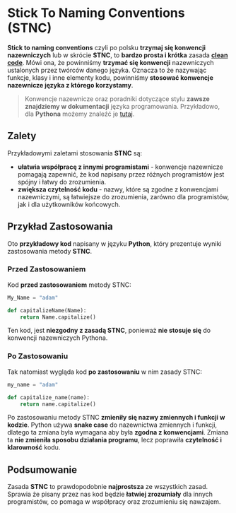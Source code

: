 # Stick To Naming Conventions (STNC)

**Stick to naming conventions** czyli po polsku **trzymaj się konwencji nazewniczych** lub w skrócie **STNC**, to **bardzo prosta i krótka** zasada [**clean code**](index.html). Mówi ona, że powinniśmy **trzymać się konwencji** nazewniczych ustalonych przez twórców danego języka. Oznacza to że nazywając funkcje, klasy i inne elementy kodu, powinniśmy **stosować konwencje nazewnicze języka z którego korzystamy**.

> Konwencje nazewnicze oraz poradniki dotyczące stylu **zawsze znajdziemy w dokumentacji** języka programowania. Przykładowo, dla **Pythona** możemy znaleźć je [tutaj](https://peps.python.org/pep-0008/).

## Zalety
Przykładowymi zaletami stosowania **STNC** są:
- **ułatwia współpracę z innymi programistami** - konwencje nazewnicze pomagają zapewnić, że kod napisany przez różnych programistów jest spójny i łatwy do zrozumienia.
- **zwiększa czytelność kodu** - nazwy, które są zgodne z konwencjami nazewniczymi, są łatwiejsze do zrozumienia, zarówno dla programistów, jak i dla użytkowników końcowych.

## Przykład Zastosowania
Oto **przykładowy kod** napisany w języku **Python**, który prezentuje wyniki zastosowania metody **STNC**.

### Przed Zastosowaniem
Kod **przed zastosowaniem** metody STNC:
```python
My_Name = "adam"

def capitalizeName(Name):
    return Name.capitalize()
```

<div class="warning">
    Ten kod, jest <b>niezgodny z zasadą STNC</b>, ponieważ <b>nie stosuje się</b> do konwencji nazewniczych Pythona.
</div>

### Po Zastosowaniu
Tak natomiast wygląda kod **po zastosowaniu** w nim zasady STNC:
```python
my_name = "adam"

def capitalize_name(name):
    return name.capitalize()
```
Po zastosowaniu metody STNC **zmieniły się nazwy zmiennych i funkcji w kodzie**. Python używa **snake case** do nazewnictwa zmiennych i funkcji, dlatego ta zmiana była wymagana aby była **zgodna z konwencjami**. Zmiana ta **nie zmieniła sposobu działania programu**, lecz poprawiła **czytelność i klarowność** kodu.

## Podsumowanie
Zasada **STNC** to prawdopodobnie **najprostsza** ze wszystkich zasad. Sprawia że pisany przez nas kod będzie **łatwiej zrozumiały** dla innych programistów, co pomaga w współpracy oraz zrozumieniu się nawzajem.
